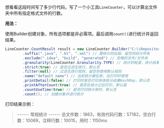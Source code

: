 想看看这段时间写了多少行代码，写了一个小工具`LineCounter`，可以计算出文件夹中所有指定格式文件的行数。

**用法：**

使用Builder创建对象，所有选项都是非必需项。最后调用`count()`进行统计并返回结果。
```java
LineCounter.CountResult result = new LineCounter.Builder("C:\\Repositories") // 可以有多个
        .suffix(".java", ".kt", ".xml") // 要统计的后缀，留空则统计所有
        .exclude(".idea", "build", "generated") // 忽略的文件/文件夹
        .granularity(LineCounter.Granularity.TYPE) // 统计的粒度，统计结果以文件/类型/总计为单位，默认TYPE
        .strict(true) // 是否过滤无效行，默认否
        .filter(null) // 过滤无效行规则，留空则使用默认规则
        .name("default name") // 当前统计器名称，在打印时使用
        .printDetail(false) // 打印时是否打印具体统计结果HashMap，默认否
        .printAfterCount(true) // 是否在统计之后打印，默认是
        .countUseTime(true) // 是否打印统计用时，默认否
        .count(); // 创建对象并进行统计
```
打印结果示例：
> ------ 常规统计 ------
> 总文件数：1863，有效代码行数：57182，空白行数：10069，注释行数：10015，用时：1150ms
